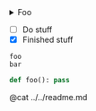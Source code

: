 
<details><summary> Foo </summary>

Hello</details>

* [ ] Do stuff
* [x] Finished stuff

```
foo
bar
```

```python
def foo(): pass
```

@cat ../../readme.md
